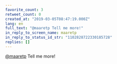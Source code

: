 ```yaml
---
favorite_count: 3
retweet_count: 0
created_at: "2019-03-05T08:47:19.000Z"
lang: en
full_text: "@maaretp Tell me more!"
in_reply_to_screen_name: maaretp
in_reply_to_status_id_str: "1102828722330185728"
replies: []
---
```


[@maaretp](https://twitter.com/maaretp) Tell me more!
